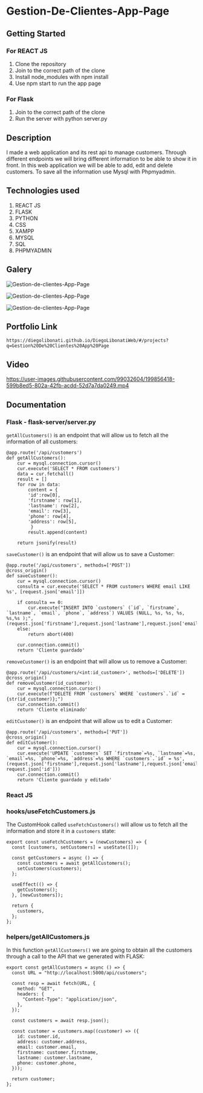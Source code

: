 # Gestion-De-Clientes-App-Page

## Getting Started

### For REACT JS

1. Clone the repository
2. Join to the correct path of the clone
3. Install node_modules with npm install
4. Use npm start to run the app page

### For Flask

1. Join to the correct path of the clone
2. Run the server with python server.py

## Description

I made a web application and its rest api to manage customers. Through different endpoints we will bring different information to be able to show it in front. In this web application we will be able to add, edit and delete customers. To save all the information use Mysql with Phpmyadmin.

## Technologies used

1. REACT JS
2. FLASK
3. PYTHON
4. CSS
5. XAMPP
6. MYSQL
7. SQL
8. PHPMYADMIN

## Galery

![Gestion-de-clientes-App-Page](https://raw.githubusercontent.com/DiegoLibonati/DiegoLibonatiWeb/main/data/projects/Flask/Imagenes/gestionclientesflask-0.jpg)

![Gestion-de-clientes-App-Page](https://raw.githubusercontent.com/DiegoLibonati/DiegoLibonatiWeb/main/data/projects/Flask/Imagenes/gestionclientesflask-1.jpg)

![Gestion-de-clientes-App-Page](https://raw.githubusercontent.com/DiegoLibonati/DiegoLibonatiWeb/main/data/projects/Flask/Imagenes/gestionclientesflask-2.jpg)

## Portfolio Link

`https://diegolibonati.github.io/DiegoLibonatiWeb/#/projects?q=Gestion%20De%20Clientes%20App%20Page`

## Video

https://user-images.githubusercontent.com/99032604/199856418-599b8ed5-802a-42fb-acdd-52d7a7da0249.mp4

## Documentation

### Flask - flask-server/server.py

`getAllCustomers()` is an endpoint that will allow us to fetch all the information of all customers:

```
@app.route('/api/customers')
def getAllCustomers():
    cur = mysql.connection.cursor()
    cur.execute('SELECT * FROM customers')
    data = cur.fetchall()
    result = []
    for row in data:
        content = {
        'id':row[0],
        'firstname': row[1],
        'lastname': row[2],
        'email': row[3],
        'phone': row[4],
        'address': row[5],
         }
        result.append(content)

    return jsonify(result)
```

`saveCustomer()` is an endpoint that will allow us to save a Customer:

```
@app.route('/api/customers', methods=['POST'])
@cross_origin()
def saveCustomer():
    cur = mysql.connection.cursor()
    consulta = cur.execute('SELECT * FROM customers WHERE email LIKE %s', [request.json['email']])

    if consulta == 0:
        cur.execute("INSERT INTO `customers` (`id`, `firstname`, `lastname`, `email`, `phone`, `address`) VALUES (NULL, %s, %s, %s, %s,%s );", (request.json['firstname'],request.json['lastname'],request.json['email'],request.json['phone'],request.json['address']))
    else:
        return abort(400)

    cur.connection.commit()
    return 'Cliente guardado'
```

`removeCustomer()` is an endpoint that will allow us to remove a Customer:

```
@app.route('/api/customers/<int:id_customer>', methods=['DELETE'])
@cross_origin()
def removeCustomer(id_customer):
    cur = mysql.connection.cursor()
    cur.execute(f"DELETE FROM `customers` WHERE `customers`.`id` = {str(id_customer)};")
    cur.connection.commit()
    return 'Cliente eliminado'
```

`editCustomer()` is an endpoint that will allow us to edit a Customer:

```
@app.route('/api/customers', methods=['PUT'])
@cross_origin()
def editCustomer():
    cur = mysql.connection.cursor()
    cur.execute('UPDATE `customers` SET `firstname`=%s, `lastname`=%s, `email`=%s, `phone`=%s, `address`=%s WHERE `customers`.`id` = %s', (request.json['firstname'],request.json['lastname'],request.json['email'],request.json['phone'],request.json['address'], request.json['id']))
    cur.connection.commit()
    return 'Cliente guardado y editado'
```

### React JS

### hooks/useFetchCustomers.js

The CustomHook called `useFetchCustomers()` will allow us to fetch all the information and store it in a `customers` state:

```
export const useFetchCustomers = (newCustomers) => {
  const [customers, setCustomers] = useState([]);

  const getCustomers = async () => {
    const customers = await getAllCustomers();
    setCustomers(customers);
  };

  useEffect(() => {
    getCustomers();
  }, [newCustomers]);

  return {
    customers,
  };
};
```

### helpers/getAllCustomers.js

In this function `getAllCustomers()` we are going to obtain all the customers through a call to the API that we generated with FLASK:

```
export const getAllCustomers = async () => {
  const URL = "http://localhost:5000/api/customers";

  const resp = await fetch(URL, {
    method: "GET",
    headers: {
      "Content-Type": "application/json",
    },
  });

  const customers = await resp.json();

  const customer = customers.map((customer) => ({
    id: customer.id,
    address: customer.address,
    email: customer.email,
    firstname: customer.firstname,
    lastname: customer.lastname,
    phone: customer.phone,
  }));

  return customer;
};
```
